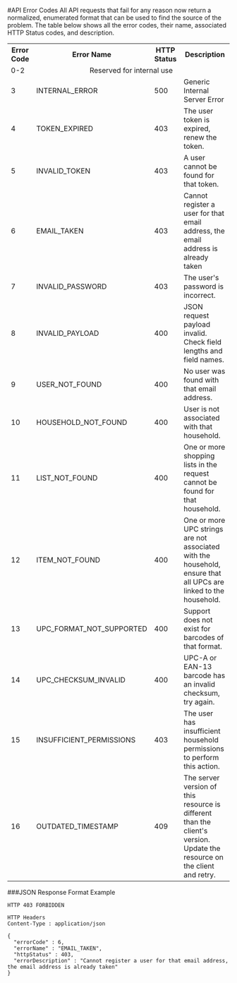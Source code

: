 #API Error Codes
All API requests that fail for any reason now return a normalized, enumerated format that can be used to find the source of the problem.  The table below shows all the error codes, their name, associated HTTP Status codes, and description.
<table>
	<tr>
	    <th>Error Code</th>
	    <th>Error Name</th>
	    <th>HTTP Status</th>
	    <th>Description</th>
	</tr>
	<tr>
	    <td>0-2</td>
	    <td colspan=3 align="center">Reserved for internal use</td>
	</tr>
	<tr>
	    <td>3</td>
	    <td>INTERNAL_ERROR</td>
	    <td>500</td>
	    <td>Generic Internal Server Error</td>
	</tr>
	    <td>4</td>
	    <td>TOKEN_EXPIRED</td>
	    <td>403</td>
	    <td>The user token is expired, renew the token.</td>
	</tr>
	<tr>
	    <td>5</td>
	    <td>INVALID_TOKEN</td>
	    <td>403</td>
	    <td>A user cannot be found for that token.</td>
	</tr>
	<tr>
	    <td>6</td>
	    <td>EMAIL_TAKEN</td>
	    <td>403</td>
	    <td>Cannot register a user for that email address, the email address is already taken</td>
	</tr>
	<tr>
	    <td>7</td>
	    <td>INVALID_PASSWORD</td>
	    <td>403</td>
	    <td>The user's password is incorrect.</td>
	</tr>
	<tr>
	    <td>8</td>
	    <td>INVALID_PAYLOAD</td>
	    <td>400</td>
	    <td>JSON request payload invalid.  Check field lengths and field names.</td>
	</tr>
	<tr>
	    <td>9</td>
	    <td>USER_NOT_FOUND</td>
	    <td>400</td>
	    <td>No user was found with that email address.</td>
	</tr>
	<tr>
	    <td>10</td>
	    <td>HOUSEHOLD_NOT_FOUND</td>
	    <td>400</td>
	    <td>User is not associated with that household.</td>
	</tr>
	<tr>
        <td>11</td>
        <td>LIST_NOT_FOUND</td>
        <td>400</td>
        <td>One or more shopping lists in the request cannot be found for that household.</td> 
    </tr>
    <tr>
        <td>12</td>
        <td>ITEM_NOT_FOUND</td>
        <td>400</td>
        <td>One or more UPC strings are not associated with the household, ensure that all UPCs are linked to the household.</td>
    </tr>
    <tr>
        <td>13</td>
        <td>UPC_FORMAT_NOT_SUPPORTED</td>
        <td>400</td>
        <td>Support does not exist for barcodes of that format.</td>
    </tr>
    <tr>
	    <td>14</td>
	    <td>UPC_CHECKSUM_INVALID</td>
	    <td>400</td>
	    <td>UPC-A or EAN-13 barcode has an invalid checksum, try again.</td>
	</tr>
	<tr>
	    <td>15</td>
	    <td>INSUFFICIENT_PERMISSIONS</td>
	    <td>403</td>
	    <td>The user has insufficient household permissions to perform this action.</td>
	</tr>
	<tr>
	    <td>16</td>
	    <td>OUTDATED_TIMESTAMP</td>
	    <td>409</td>
	    <td>The server version of this resource is different than the client's version.  Update the resource on the client and retry.</td>
    </tr>
</table>

###JSON Response Format Example
```
HTTP 403 FORBIDDEN

HTTP Headers
Content-Type : application/json

{
  "errorCode" : 6,
  "errorName" : "EMAIL_TAKEN",
  "httpStatus" : 403,
  "errorDescription" : "Cannot register a user for that email address, the email address is already taken"
}
```
